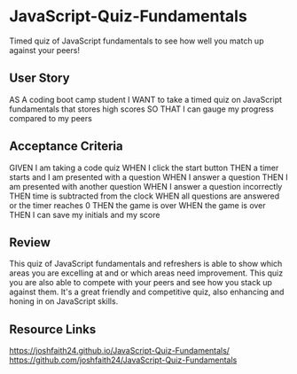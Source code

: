 # JavaScript-Quiz-Fundamentals
Timed quiz of JavaScript fundamentals to see how well you match up against your peers!

## User Story
AS A coding boot camp student
I WANT to take a timed quiz on JavaScript fundamentals that stores high scores
SO THAT I can gauge my progress compared to my peers

## Acceptance Criteria
GIVEN I am taking a code quiz
WHEN I click the start button
THEN a timer starts and I am presented with a question
WHEN I answer a question
THEN I am presented with another question
WHEN I answer a question incorrectly
THEN time is subtracted from the clock
WHEN all questions are answered or the timer reaches 0
THEN the game is over
WHEN the game is over
THEN I can save my initials and my score

## Review
This quiz of JavaScript fundamentals and refreshers is able to show which areas you are excelling at 
and or which areas need improvement. This quiz you are also able to compete with your peers and see
how you stack up against them. It's a great friendly and competitive quiz, also enhancing and honing
in on JavaScript skills.

## Resource Links
https://joshfaith24.github.io/JavaScript-Quiz-Fundamentals/
https://github.com/joshfaith24/JavaScript-Quiz-Fundamentals
